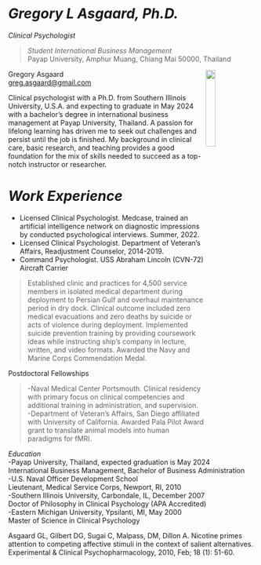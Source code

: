 # _Gregory L Asgaard, Ph.D._<br />
_Clinical Psychologist_<br />
> _Student International Business Management_<br />
> Payap University,
> Amphur Muang, Chiang Mai 50000, Thailand

<img src="IMG_9753.jpeg" width="20%" align="right">

Gregory Asgaard<br />
greg.asgaard@gmail.com
 
Clinical psychologist with a Ph.D. from Southern Illinois University, U.S.A. and expecting to graduate in May 2024 with a bachelor’s degree in international business management at Payap University, Thailand. A passion for lifelong learning has driven me to seek out challenges and persist until the job is finished. My background in clinical care, basic research, and teaching provides a good foundation for the mix of skills needed to succeed as a top-notch instructor or researcher.
 
# _Work Experience_

- Licensed Clinical Psychologist. Medcase, trained an artificial intelligence network on diagnostic impressions by conducted psychological interviews. Summer, 2022. <br />
- Licensed Clinical Psychologist. Department of Veteran’s Affairs, Readjustment Counselor, 2014-2019. <br />
- Command Psychologist. USS Abraham Lincoln (CVN-72) Aircraft Carrier <br />

> Established clinic and practices for 4,500 service members in isolated medical department during deployment to Persian Gulf and overhaul maintenance period in dry dock. Clinical outcome included zero medical evacuations and zero deaths by suicide or acts of violence during deployment. Implemented suicide prevention training by providing coursework ideas while instructing ship’s company in lecture, written, and video formats. Awarded the Navy and Marine Corps Commendation Medal.<br />

Postdoctoral Fellowships<br />
> -Naval Medical Center Portsmouth. Clinical residency with primary focus on clinical competencies and additional training in administration, and supervision.<br />
> -Department of Veteran’s Affairs, San Diego affiliated with University of California. Awarded Pala Pilot Award grant to translate animal models into human paradigms for fMRI.<br />
 
_Education_<br />
-Payap University, Thailand, expected graduation is May 2024<br />
International Business Management, Bachelor of Business Administration<br />
-U.S. Naval Officer Development School<br />
Lieutenant, Medical Service Corps, Newport, RI, 2010<br />
-Southern Illinois University, Carbondale, IL, December 2007<br />
Doctor of Philosophy in Clinical Psychology (APA Accredited)<br />
-Eastern Michigan University, Ypsilanti, MI, May 2000<br />
Master of Science in Clinical Psychology<br />
 
Asgaard GL, Gilbert DG, Sugai C, Malpass, DM, Dillon A. Nicotine primes attention to competing affective stimuli in the context of salient alternatives. Experimental & Clinical
     Psychopharmacology, 2010, Feb; 18 (1): 51-60.
